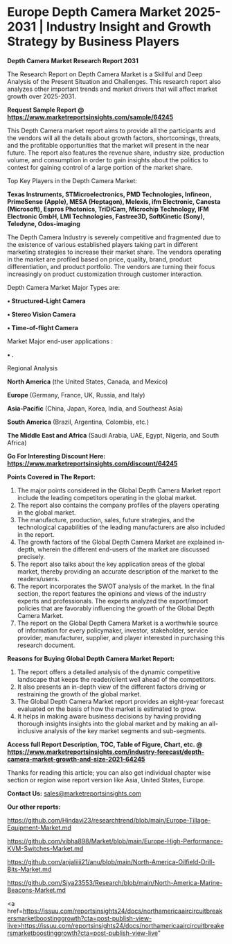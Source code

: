 # Europe Depth Camera Market 2025-2031 | Industry Insight and Growth Strategy by Business Players

<strong>Depth Camera Market Research Report 2031</strong>

The Research Report on Depth Camera Market is a Skillful and Deep Analysis of the Present Situation and Challenges. This research report also analyzes other important trends and market drivers that will affect market growth over 2025-2031.

<strong>Request Sample Report @ <a href=https://www.marketreportsinsights.com/sample/64245>https://www.marketreportsinsights.com/sample/64245</a></strong>

This Depth Camera market report aims to provide all the participants and the vendors will all the details about growth factors, shortcomings, threats, and the profitable opportunities that the market will present in the near future. The report also features the revenue share, industry size, production volume, and consumption in order to gain insights about the politics to contest for gaining control of a large portion of the market share.

Top Key Players in the Depth Camera Market:

<strong>Texas Instruments, STMicroelectronics, PMD Technologies, Infineon, PrimeSense (Apple), MESA (Heptagon), Melexis, ifm Electronic, Canesta (Microsoft), Espros Photonics, TriDiCam, Microchip Technology, IFM Electronic GmbH, LMI Technologies, Fastree3D, SoftKinetic (Sony), Teledyne, Odos-imaging</strong>

The Depth Camera Industry is severely competitive and fragmented due to the existence of various established players taking part in different marketing strategies to increase their market share. The vendors operating in the market are profiled based on price, quality, brand, product differentiation, and product portfolio. The vendors are turning their focus increasingly on product customization through customer interaction.

Depth Camera Market Major Types are:

<strong>• Structured-Light Camera

• Stereo Vision Camera

• Time-of-flight Camera</strong>

Market Major end-user applications :

<strong>• .</strong>

Regional Analysis

</u><strong><b>North America</b></strong> (the United States, Canada, and Mexico)

<strong><b>Europe </b></strong>(Germany, France, UK, Russia, and Italy)

<strong><b>Asia-Pacific</b></strong> (China, Japan, Korea, India, and Southeast Asia)

<strong><b>South America</b></strong> (Brazil, Argentina, Colombia, etc.)

<strong><b>The Middle East and Africa</b></strong> (Saudi Arabia, UAE, Egypt, Nigeria, and South Africa)

<strong>Go For Interesting Discount Here: <a href=https://www.marketreportsinsights.com/discount/64245>https://www.marketreportsinsights.com/discount/64245</a></strong>

<strong>Points Covered in The Report:</strong>
<ol>
  <li>The major points considered in the Global Depth Camera Market report include the leading competitors operating in the global market.</li>
  <li>The report also contains the company profiles of the players operating in the global market.</li>
  <li>The manufacture, production, sales, future strategies, and the technological capabilities of the leading manufacturers are also included in the report.</li>
  <li>The growth factors of the Global Depth Camera Market are explained in-depth, wherein the different end-users of the market are discussed precisely.</li>
  <li>The report also talks about the key application areas of the global market, thereby providing an accurate description of the market to the readers/users.</li>
  <li>The report incorporates the SWOT analysis of the market. In the final section, the report features the opinions and views of the industry experts and professionals. The experts analyzed the export/import policies that are favorably influencing the growth of the Global Depth Camera Market.</li>
  <li>The report on the Global Depth Camera Market is a worthwhile source of information for every policymaker, investor, stakeholder, service provider, manufacturer, supplier, and player interested in purchasing this research document.</li>
</ol>
<strong>Reasons for Buying Global Depth Camera Market Report:</strong>

<ol>
  <li>The report offers a detailed analysis of the dynamic competitive landscape that keeps the reader/client well ahead of the competitors.</li>
  <li>It also presents an in-depth view of the different factors driving or restraining the growth of the global market.</li>
  <li>The Global Depth Camera Market report provides an eight-year forecast evaluated on the basis of how the market is estimated to grow.</li>
  <li>It helps in making aware business decisions by having providing thorough insights insights into the global market and by making an all-inclusive analysis of the key market segments and sub-segments.</li>
</ol>
<strong>Access full Report Description, TOC, Table of Figure, Chart, etc. @ <a href=https://www.marketreportsinsights.com/industry-forecast/depth-camera-market-growth-and-size-2021-64245>https://www.marketreportsinsights.com/industry-forecast/depth-camera-market-growth-and-size-2021-64245</a></strong>


Thanks for reading this article; you can also get individual chapter wise section or region wise report version like Asia, United States, Europe.

<strong>Contact Us:</strong>
sales@marketreportsinsights.com

<strong>Our other reports:</strong>

<a href=https://github.com/Hindavi23/researchtrend/blob/main/Europe-Tillage-Equipment-Market.md>https://github.com/Hindavi23/researchtrend/blob/main/Europe-Tillage-Equipment-Market.md</a>

<a href=https://github.com/vibha898/Market/blob/main/Europe-High-Performance-KVM-Switches-Market.md>https://github.com/vibha898/Market/blob/main/Europe-High-Performance-KVM-Switches-Market.md</a>

<a href=https://github.com/anjaliiii21/anu/blob/main/North-America-Oilfield-Drill-Bits-Market.md>https://github.com/anjaliiii21/anu/blob/main/North-America-Oilfield-Drill-Bits-Market.md</a>

<a href=https://github.com/Siya23553/Research/blob/main/North-America-Marine-Beacons-Market.md>https://github.com/Siya23553/Research/blob/main/North-America-Marine-Beacons-Market.md</a>

<a href=https://issuu.com/reportsinsights24/docs/northamericaaircircuitbreakersmarketboostinggrowth?cta=post-publish-view-live>https://issuu.com/reportsinsights24/docs/northamericaaircircuitbreakersmarketboostinggrowth?cta=post-publish-view-live</a>"
